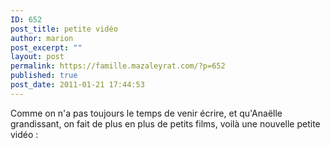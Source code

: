 ```yaml
---
ID: 652
post_title: petite vidéo
author: marion
post_excerpt: ""
layout: post
permalink: https://famille.mazaleyrat.com/?p=652
published: true
post_date: 2011-01-21 17:44:53
---
```

Comme on n'a pas toujours le temps de venir écrire, et qu'Anaëlle grandissant, on fait de plus en plus de petits films, voilà une nouvelle petite vidéo :

<object width="425" height="344"><param name="movie" value="http://www.youtube.com/v/DP9Q5CG3BuU?hl=en&fs=1"></param><param name="allowFullScreen" value="true"></param><param name="allowscriptaccess" value="always"></param><embed src="http://www.youtube.com/v/DP9Q5CG3BuU?hl=en&fs=1" type="application/x-shockwave-flash" allowscriptaccess="always" allowfullscreen="true" width="425" height="344"></embed></object>